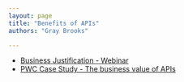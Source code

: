 ```yaml
---
layout: page
title: "Benefits of APIs"
authors: "Gray Brooks"

---
```



* [Business Justification - Webinar](http://www.elasticpath.com/company/news/2012/api-webinar)
* [PWC Case Study - The business value of APIs](http://www.pwc.com/us/en/technology-forecast/2012/issue2/download.jhtml)
